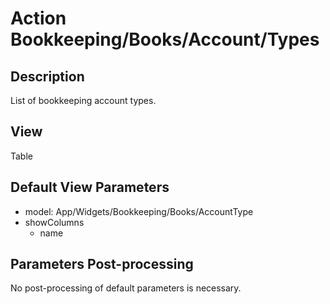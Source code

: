 # Action Bookkeeping/Books/Account/Types

## Description

List of bookkeeping account types.

## View

Table

## Default View Parameters

* model: App/Widgets/Bookkeeping/Books/AccountType
* showColumns
  * name

## Parameters Post-processing

No post-processing of default parameters is necessary.
